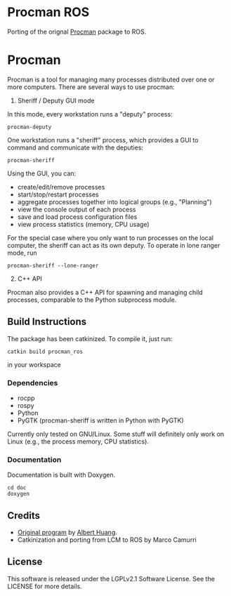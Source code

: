 # Procman ROS
Porting of the orignal [Procman](https://github.com/ashuang/procman) package to ROS.

# Procman

Procman is a tool for managing many processes distributed over one or more
computers. There are several ways to use procman:

1. Sheriff / Deputy GUI mode

  In this mode, every workstation runs a "deputy" process:

  ```
  procman-deputy
  ```

  One workstation runs a "sheriff" process, which provides a GUI to command and
  communicate with the deputies:

  ```
  procman-sheriff
  ```

  Using the GUI, you can:
  -  create/edit/remove processes
  -  start/stop/restart processes
  -  aggregate processes together into logical groups (e.g., "Planning")
  -  view the console output of each process
  -  save and load process configuration files
  -  view process statistics (memory, CPU usage)

  For the special case where you only want to run processes on the local
  computer, the sheriff can act as its own deputy.  To operate in lone ranger
  mode, run

  ```
  procman-sheriff --lone-ranger
  ```

2. C++ API

  Procman also provides a C++ API for spawning and managing child processes,
  comparable to the Python subprocess module.

## Build Instructions
The package has been catkinized. To compile it, just run:
```
catkin build procman_ros
```
in your workspace

### Dependencies
 * rocpp
 * rospy
 * Python
 * PyGTK  (procman-sheriff is written in Python with PyGTK)

Currently only tested on GNU/Linux.  Some stuff will definitely only work on
Linux (e.g., the process memory, CPU statistics).

### Documentation

  Documentation is built with Doxygen.

  ```
  cd doc
  doxygen
  ```
## Credits
- [Original program](https://github.com/ashuang/procman)  by [Albert Huang](https://github.com/ashuang). 
- Catkinization and porting from LCM to ROS by Marco Camurri

## License
This software is released under the LGPLv2.1 Software License. See the LICENSE for more details.
